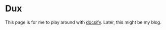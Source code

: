 # Dux

This page is for me to play around with [docsify](https://docsify.js.org/).
Later, this might be my blog.
